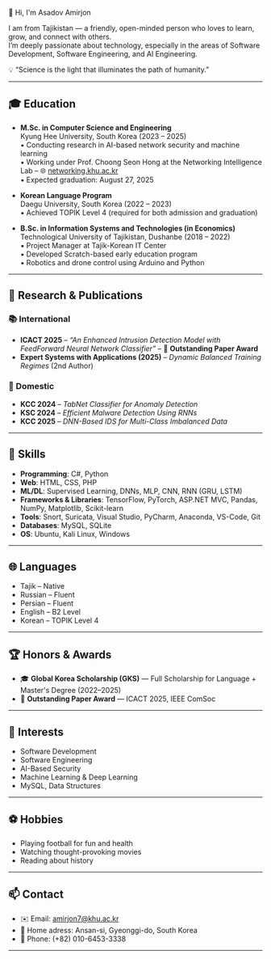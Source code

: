 👋 Hi, I'm Asadov Amirjon

I am from Tajikistan — a friendly, open-minded person who loves to learn, grow, and connect with others.  
I’m deeply passionate about technology, especially in the areas of Software Development, Software Engineering, and AI Engineering.


💡 “Science is the light that illuminates the path of humanity.”  

---

## 🎓 Education

- **M.Sc. in Computer Science and Engineering**  
  Kyung Hee University, South Korea (2023 – 2025)  
  ▪ Conducting research in AI-based network security and machine learning  
  ▪ Working under Prof. Choong Seon Hong at the Networking Intelligence Lab – 🌐 [networking.khu.ac.kr](http://networking.khu.ac.kr)  
  ▪ Expected graduation: August 27, 2025

- **Korean Language Program**  
  Daegu University, South Korea (2022 – 2023)  
  ▪ Achieved TOPIK Level 4 (required for both admission and graduation)

- **B.Sc. in Information Systems and Technologies (in Economics)**  
  Technological University of Tajikistan, Dushanbe (2018 – 2022)  
  ▪ Project Manager at Tajik-Korean IT Center  
  ▪ Developed Scratch-based early education program  
  ▪ Robotics and drone control using Arduino and Python

---

## 🧪 Research & Publications

### 📚 International
- **ICACT 2025** – _“An Enhanced Intrusion Detection Model with FeedForward Neural Network Classifier”_ – 🥇 **Outstanding Paper Award**  
- **Expert Systems with Applications (2025)** – *Dynamic Balanced Training Regimes* (2nd Author)

### 📘 Domestic
- **KCC 2024** – *TabNet Classifier for Anomaly Detection*  
- **KSC 2024** – *Efficient Malware Detection Using RNNs*  
- **KCC 2025** – *DNN-Based IDS for Multi-Class Imbalanced Data*

---

## 💼 Skills

- **Programming**: C#, Python  
- **Web**: HTML, CSS, PHP  
- **ML/DL**: Supervised Learning, DNNs, MLP, CNN, RNN (GRU, LSTM)  
- **Frameworks & Libraries**: TensorFlow, PyTorch, ASP.NET MVC, Pandas, NumPy, Matplotlib, Scikit-learn
- **Tools**: Snort, Suricata, Visual Studio, PyCharm, Anaconda, VS-Code, Git
- **Databases**: MySQL, SQLite  
- **OS**: Ubuntu, Kali Linux, Windows

---

## 🌐 Languages

- Tajik – Native  
- Russian – Fluent  
- Persian – Fluent  
- English – B2 Level  
- Korean – TOPIK Level 4

---

## 🏆 Honors & Awards

- 🎓 **Global Korea Scholarship (GKS)** — Full Scholarship for Language + Master's Degree (2022–2025)  
- 🥇 **Outstanding Paper Award** — ICACT 2025, IEEE ComSoc

---

## 📌 Interests

- Software Development
- Software Engineering
- AI-Based Security  
- Machine Learning & Deep Learning
- MySQL, Data Structures

---

## ⚽ Hobbies

- Playing football for fun and health  
- Watching thought-provoking movies  
- Reading about history

---

## 📫 Contact

- ✉️ Email: amirjon7@khu.ac.kr  
- 📍 Home adress: Ansan-si, Gyeonggi-do, South Korea  
- 📱 Phone: (+82) 010-6453-3338

---


